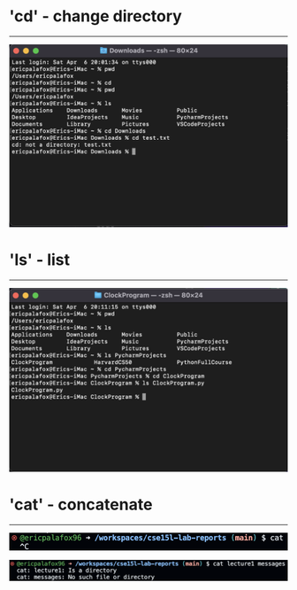 # 'cd' - change directory
***
![Image](cd.png)

# 'ls' - list
***
![Image](ls.png)

# 'cat' - concatenate
***
![Image](cat1.png)

![Image](cat2.png)
